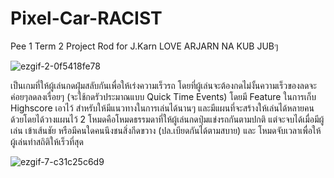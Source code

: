 # Pixel-Car-RACIST
Pee 1 Term 2 Project Rod for J.Karn LOVE ARJARN NA KUB JUBๆ 

![ezgif-2-0f5418fe78](https://github.com/Sonaticspink/Pixel-Car-RACIST/assets/88589797/0223ec6d-a7cb-4499-81f8-d7a10b0197c5)

เป็นเกมที่ให้ผู้เล่นกดฝุ่มสลับกันเพื่อให้เร่งความเร็วรถ โดยที่ผู้เล่นจะต้องกดไม่งั้นความเร็วของลดจะค่อยๆลดลงเรื่อยๆ (จะใช้กดรัวประมาณแบบ Quick Time Events) โดยมี Feature ในการเก็บ
Highscore เอาไว้ สำหรับให้มีแนวทางในการเล่นได้นานๆ และมีแผนที่จะสร้างให้เล่นได้หลายคนด้วยโดยได้วางแผนไว้ 2 โหมดคือโหมดธรรมดาที่ให้ผู้เล่นกดปุ่มแข่งรถกันตามปกติ แต่จะจบได้เมื่อมีผู้เล่น
เข้าเส้นชัย หรือมีคนใดคนนึงชนสิ่งกีดขวาง (ปล.เบียดกันได้ตามสบาย) และ โหมดจับเวลาเพื่อให้ผู้เล่นทำสถิติให้เร็วที่สุด

![ezgif-7-c31c25c6d9](https://github.com/Sonaticspink/Pixel-Car-RACIST/assets/88589797/f2dde9af-faf5-4caf-adc3-9c05d27d2800)
